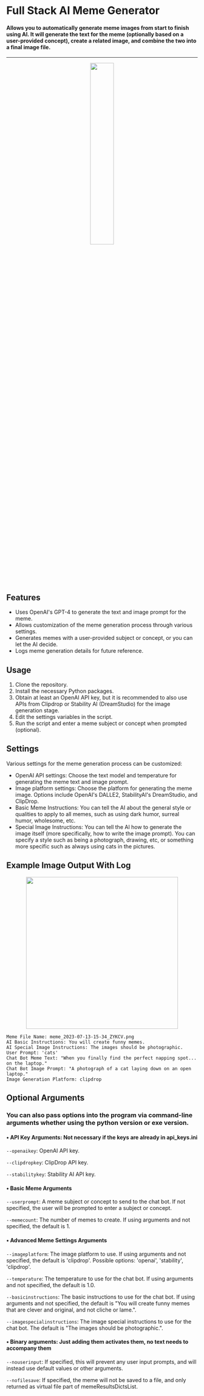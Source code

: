# Full Stack AI Meme Generator

#### Allows you to automatically generate meme images from start to finish using AI. It will generate the text for the meme (optionally based on a user-provided concept), create a related image, and combine the two into a final image file.
----------------------
<p align="center"><img src="https://github.com/ThioJoe/Full-Stack-AI-Meme-Generator/assets/12518330/9beefed6-1efa-4eba-b87f-ad3ae16c9809" width=35%></p>

## Features

- Uses OpenAI's GPT-4 to generate the text and image prompt for the meme.
- Allows customization of the meme generation process through various settings.
- Generates memes with a user-provided subject or concept, or you can let the AI decide.
- Logs meme generation details for future reference.

## Usage

1. Clone the repository.
2. Install the necessary Python packages.
3. Obtain at least an OpenAI API key, but it is recommended to also use APIs from Clipdrop or Stability AI (DreamStudio) for the image generation stage.
4. Edit the settings variables in the script.
5. Run the script and enter a meme subject or concept when prompted (optional).

## Settings

Various settings for the meme generation process can be customized:

- OpenAI API settings: Choose the text model and temperature for generating the meme text and image prompt.
- Image platform settings: Choose the platform for generating the meme image. Options include OpenAI's DALLE2, StabilityAI's DreamStudio, and ClipDrop.
- Basic Meme Instructions: You can tell the AI about the general style or qualities to apply to all memes, such as using dark humor, surreal humor, wholesome, etc. 
- Special Image Instructions: You can tell the AI how to generate the image itself (more specifically,  how to write the image prompt). You can specify a style such as being a photograph, drawing, etc, or something more specific such as always using cats in the pictures.

## Example Image Output With Log
<p align="center"><img src="https://github.com/ThioJoe/Full-Stack-AI-Meme-Generator/assets/12518330/28e82079-4244-463e-9370-b5665c5fedd7" width="400"></p>

```
Meme File Name: meme_2023-07-13-15-34_ZYKCV.png
AI Basic Instructions: You will create funny memes.
AI Special Image Instructions: The images should be photographic.
User Prompt: 'cats'
Chat Bot Meme Text: "When you finally find the perfect napping spot... on the laptop."
Chat Bot Image Prompt: "A photograph of a cat laying down on an open laptop."
Image Generation Platform: clipdrop
```

## Optional Arguments
### You can also pass options into the program via command-line arguments whether using the python version or exe version.

#### • API Key Arguments: Not necessary if the keys are already in api_keys.ini
`--openaikey`: OpenAI API key.

`--clipdropkey`: ClipDrop API key.

`--stabilitykey`: Stability AI API key.

#### • Basic Meme Arguments

`--userprompt`: A meme subject or concept to send to the chat bot. If not specified, the user will be prompted to enter a subject or concept.

`--memecount`: The number of memes to create. If using arguments and not specified, the default is 1.

#### • Advanced Meme Settings Arguments

`--imageplatform`: The image platform to use. If using arguments and not specified, the default is 'clipdrop'. Possible options: 'openai', 'stability', 'clipdrop'.

`--temperature`: The temperature to use for the chat bot. If using arguments and not specified, the default is 1.0.

`--basicinstructions`: The basic instructions to use for the chat bot. If using arguments and not specified, the default is "You will create funny memes that are clever and original, and not cliche or lame.".

`--imagespecialinstructions`: The image special instructions to use for the chat bot. The default is "The images should be photographic.".

#### • Binary arguments: Just adding them activates them, no text needs to accompany them

`--nouserinput`: If specified, this will prevent any user input prompts, and will instead use default values or other arguments.

`--nofilesave`: If specified, the meme will not be saved to a file, and only returned as virtual file part of memeResultsDictsList.
